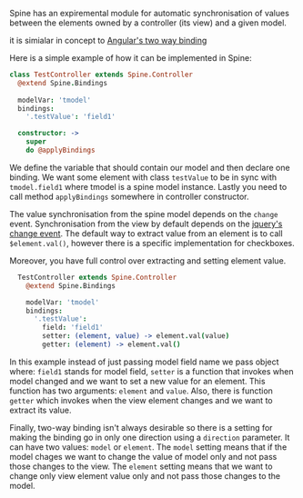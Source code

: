 Spine has an expiremental module for automatic synchronisation of values between the elements owned by a controller (its view) and a given model.

it is simialar in concept to [Angular's two way binding](http://docs.angularjs.org/guide/databinding)

Here is a simple example of how it can be implemented in Spine:

```coffee
class TestController extends Spine.Controller
  @extend Spine.Bindings
  
  modelVar: 'tmodel'
  bindings:
    '.testValue': 'field1'

  constructor: ->
    super
    do @applyBindings
```

We define the variable that should contain our model and then declare one binding. We want some element with class `testValue` to be in sync with `tmodel.field1` where tmodel is a spine model instance. Lastly you need to call method `applyBindings` somewhere in controller constructor.

The value synchronisation from the spine model depends on the `change` event. Synchronisation from the view by default depends on the [jquery's change event](http://jqapi.com/#p=change). The default way to extract value from an element is to call `$element.val()`, however there is a specific implementation for checkboxes.

Moreover, you have full control over extracting and setting element value.

```coffee
  TestController extends Spine.Controller
    @extend Spine.Bindings

    modelVar: 'tmodel'
    bindings: 
      '.testValue': 
        field: 'field1'
        setter: (element, value) -> element.val(value)
        getter: (element) -> element.val()
```

In this example instead of just passing model field name we pass object where: `field1` stands for model field, `setter` is a function that invokes when model changed and we want to set a new value for an element. This function has two arguments: `element` and `value`. Also, there is function `getter` which invokes when the view element changes and we want to extract its value.

Finally, two-way binding isn't always desirable so there is a setting for making the binding go in only one direction using a `direction` parameter. It can have two values: `model` or `element`. The `model` setting means that if the model chages we want to change the value of model only and not pass those changes to the view. The `element` setting means that we want to change only view element value only and not pass those changes to the model.
